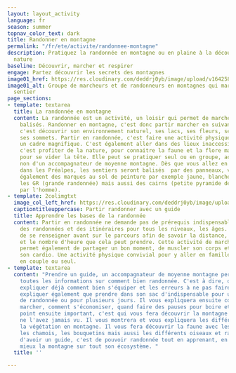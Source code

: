 ```yaml
---
layout: layout_activity
language: fr
season: summer
topnav_color_text: dark
title: Randonner en montagne
permalink: "/fr/ete/activite/randonnee-montagne"
description: Pratiquez la randonnée en montagne ou en plaine à la découverte de la
  nature
baseline: Découvrir, marcher et respirer
engage: Partez découvrir les secrets des montagnes
image01_href: https://res.cloudinary.com/deddrj0yb/image/upload/v1642582618/website/summer/pexels-eric-sanman-1365425_uouohg.jpg
image01_alt: Groupe de marcheurs et de randonneurs en montagnes qui marchent sur un
  sentier
page_sections:
- template: textarea
  title: La randonnée en montagne
  content: La randonnée est un activité, un loisir qui permet de marcher sur des sentiers
    balisés. Randonner en montagne, c'est donc partir marcher en suivant un itinéraire,
    c'est découvrir son environnement naturel, ses lacs, ses fleurs, ses animaux et
    ses sommets. Partir en randonnée, c'est faire une activité physique agréable dans
    un cadre magnifique. C'est également aller dans des lieux inaccessibles en voiture,
    c'est profiter de la nature, pour connaitre la faune et la flore mais également
    pour se vider la tête. Elle peut se pratiquer seul ou en groupe, accompagné ou
    non d'un accompagnateur de moyenne montagne. Dès que vous allez en montagne ou
    dans les Préalpes, les sentiers seront balisés  par des panneaux, vous retrouverez
    également des marques au sol de peinture par exemple jaune, blanche et rouge pour
    les GR (grande randonnée) mais aussi des cairns (petite pyramide de pierre fait
    par l'homme).
- template: 2colimgtxt
  image_col_left_href: https://res.cloudinary.com/deddrj0yb/image/upload/v1642582620/website/summer/pexels-krivec-ales-554609_soqspx.jpg
  captiontitleuppercase: Partir randonner avec un guide
  title: Apprendre les bases de la randonnée
  content: Partir en randonnée ne demande pas de prérequis indispensable. Vous trouverez
    des randonnées et des itinéraires pour tous les niveaux, les âges. Il est important
    de se renseigner avant sur le parcours afin de savoir la distance, le dénivelé
    et le nombre d'heure que cela peut prendre. Cette activité de marche en montagne
    permet également de partager un bon moment, de muscler son corps et de faire travailler
    son cardio. Une activité physique convivial pour y aller en famille, entre amis,
    en couple ou seul.
- template: textarea
  content: "Prendre un guide, un accompagnateur de moyenne montagne permet d'avoir
    toutes les informations sur comment bien randonnée. C'est à dire, qu'il va vous
    expliquer déjà comment bien s'équiper et les erreurs à ne pas faire. Il va vous
    expliquer également que prendre dans son sac d'indispensable pour une journée
    de randonnée ou pour plusieurs jours. Il vous expliquera ensuite comment bien
    marcher, comment s'économiser, quand faire des pauses pour boire et manger.  \nLe
    point ensuite important, c'est qui vous fera découvrir la montagne comme vous
    ne l'avez jamais vu. Il vous montrera et vous expliquera les différentes fleurs,
    la végétation en montagne. Il vous fera découvrir la faune avec les marmottes,
    les chamois, les bouquetins mais aussi les différents oiseaux et rapaces.  \nL'avantage
    d'avoir un guide, c'est de pouvoir randonnée tout en apprenant, en comprenant
    mieux la montagne sur tout son écosystème. "
  title: ''

---
```


